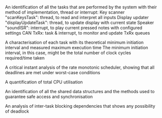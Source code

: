 An identification of all the tasks that are performed by the system with their method of implementation, thread or interrupt:
    Key scanner "scanKeysTask": thread, to read and interpret all inputs
    Display updater "displayUpdateTask": thread, to update display with current state
    Speaker "soundISR": interrupt, to play current pressed notes with configured settings
    CAN TxRx: task & interrupt, to monitor and update TxRx queues

A characterisation of each task with its theoretical minimum initiation interval and measured maximum execution time
    The minimum initiation interval, in this case, might be the total number of clock cycles required/time taken

A critical instant analysis of the rate monotonic scheduler, showing that all deadlines are met under worst-case conditions

A quantification of total CPU utilisation

An identification of all the shared data structures and the methods used to guarantee safe access and synchronisation

An analysis of inter-task blocking dependencies that shows any possibility of deadlock